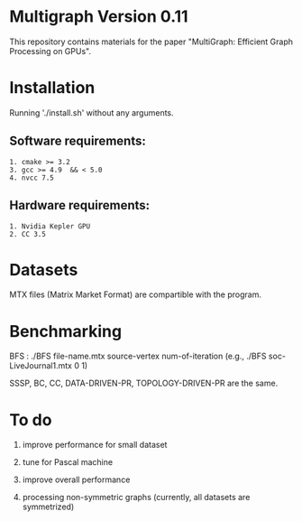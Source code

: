 # Multigraph Version 0.11

This repository contains materials for the paper "MultiGraph: Efficient Graph Processing on GPUs".  


Installation
==============

Running  './install.sh' without any arguments.


Software requirements:
----------------------

	1. cmake >= 3.2
	3. gcc >= 4.9  && < 5.0
	4. nvcc 7.5

Hardware requirements:
----------------------

	1. Nvidia Kepler GPU
	2. CC 3.5

Datasets
========

MTX files (Matrix Market Format) are compartible with the program.

Benchmarking
============

BFS : ./BFS file-name.mtx source-vertex num-of-iteration (e.g., ./BFS soc-LiveJournal1.mtx 0 1)

SSSP, BC, CC, DATA-DRIVEN-PR, TOPOLOGY-DRIVEN-PR are the same. 


To do
=====

1. improve performance for small dataset 

2. tune for Pascal machine

3. improve overall performance

4. processing non-symmetric graphs (currently, all datasets are symmetrized)
